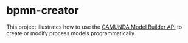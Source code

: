 # bpmn-creator

This project illustrates how to use the [CAMUNDA Model Builder API](https://docs.camunda.org/manual/latest/user-guide/model-api/bpmn-model-api/) to create or modify process models programmatically.
